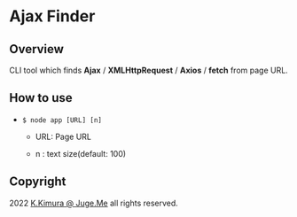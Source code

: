 # Ajax Finder

## Overview

CLI tool which finds **Ajax** / **XMLHttpRequest** / **Axios** / **fetch** from page URL.


## How to use

- `$ node app [URL] [n]`

  - URL: Page URL

  - n : text size(default: 100)


## Copyright

2022 [K.Kimura @ Juge.Me](https://github.com/dotnsf) all rights reserved.
